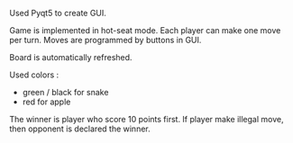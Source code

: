 Used Pyqt5 to create GUI.  
  
Game is implemented in hot-seat mode. Each player can make one move per turn. Moves are programmed by buttons in GUI.  
  
Board is automatically refreshed.  
  
Used colors :
- green / black for snake
- red for apple

The winner is player who score 10 points first. If player make illegal move, then opponent is declared the winner.
